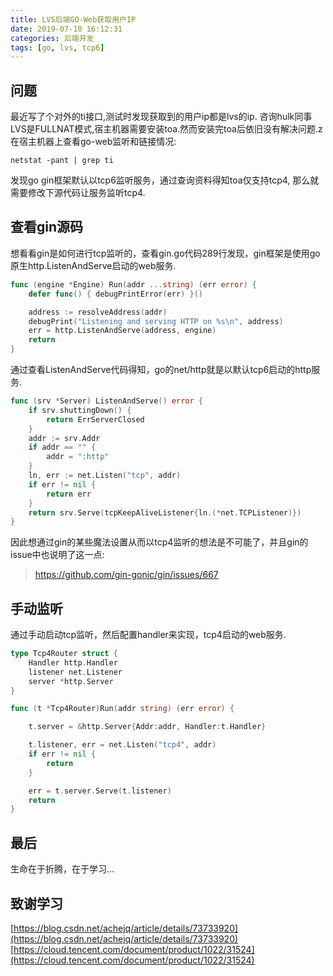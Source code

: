 ```yaml
---
title: LVS后端GO-Web获取用户IP
date: 2019-07-10 16:12:31
categories: 后端开发
tags: [go, lvs, tcp6]
---
```

## 问题
最近写了个对外的ti接口,测试时发现获取到的用户ip都是lvs的ip. 咨询hulk同事LVS是FULLNAT模式,宿主机器需要安装toa.然而安装完toa后依旧没有解决问题.z在宿主机器上查看go-web监听和链接情况:

```
netstat -pant | grep ti
```
发现go gin框架默认以tcp6监听服务，通过查询资料得知toa仅支持tcp4, 那么就需要修改下源代码让服务监听tcp4.

## 查看gin源码
想看看gin是如何进行tcp监听的，查看gin.go代码289行发现，gin框架是使用go原生http.ListenAndServe启动的web服务.
```go
func (engine *Engine) Run(addr ...string) (err error) {
	defer func() { debugPrintError(err) }()

	address := resolveAddress(addr)
	debugPrint("Listening and serving HTTP on %s\n", address)
	err = http.ListenAndServe(address, engine)
	return
}
```
通过查看ListenAndServe代码得知，go的net/http就是以默认tcp6启动的http服务.

```go
func (srv *Server) ListenAndServe() error {
	if srv.shuttingDown() {
		return ErrServerClosed
	}
	addr := srv.Addr
	if addr == "" {
		addr = ":http"
	}
	ln, err := net.Listen("tcp", addr)
	if err != nil {
		return err
	}
	return srv.Serve(tcpKeepAliveListener{ln.(*net.TCPListener)})
}
```
因此想通过gin的某些魔法设置从而以tcp4监听的想法是不可能了，并且gin的issue中也说明了这一点:
> https://github.com/gin-gonic/gin/issues/667

## 手动监听
通过手动启动tcp监听，然后配置handler来实现，tcp4启动的web服务.

```go
type Tcp4Router struct {
	Handler http.Handler
	listener net.Listener
	server *http.Server
}

func (t *Tcp4Router)Run(addr string) (err error) {

	t.server = &http.Server{Addr:addr, Handler:t.Handler}

	t.listener, err = net.Listen("tcp4", addr)
	if err != nil {
		return
	}

	err = t.server.Serve(t.listener)
	return
}
```
## 最后
  生命在于折腾，在于学习...

## 致谢学习
[https://blog.csdn.net/achejq/article/details/73733920](https://blog.csdn.net/achejq/article/details/73733920)
[https://cloud.tencent.com/document/product/1022/31524](https://cloud.tencent.com/document/product/1022/31524)
